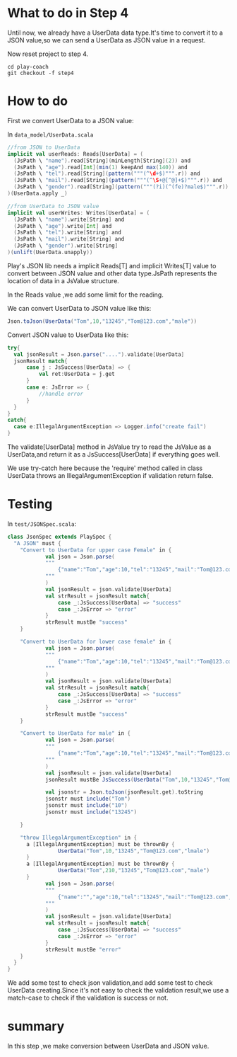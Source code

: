 # What to do in Step 4
Until now, we already have a UserData data type.It's time to convert it to a JSON value,so we can send a UserData as JSON value in a request.

Now reset project to step 4.
```shell
cd play-coach
git checkout -f step4
```

# How to do
First we convert UserData to a JSON value:

In `data_model/UserData.scala`
```scala
//from JSON to UserData
implicit val userReads: Reads[UserData] = (
  (JsPath \ "name").read[String](minLength[String](2)) and
  (JsPath \ "age").read[Int](min(1) keepAnd max(140)) and
  (JsPath \ "tel").read[String](pattern("""(^\d+$)""".r)) and
  (JsPath \ "mail").read[String](pattern("""(^\S+@[^@]+$)""".r)) and
  (JsPath \ "gender").read[String](pattern("""(?i)(^(fe)?male$)""".r))
)(UserData.apply _)

//from UserData to JSON value
implicit val userWrites: Writes[UserData] = (
  (JsPath \ "name").write[String] and
  (JsPath \ "age").write[Int] and
  (JsPath \ "tel").write[String] and
  (JsPath \ "mail").write[String] and
  (JsPath \ "gender").write[String]
)(unlift(UserData.unapply))
```
Play's JSON lib needs a implicit Reads[T] and implicit Writes[T] value to convert between JSON value and other data type.JsPath represents the location of data in a JsValue structure.

In the Reads value ,we add some limit for the reading.

We can convert UserData to JSON value like this:
```scala
Json.toJson(UserData("Tom",10,"13245","Tom@123.com","male"))
```
Convert JSON value to UserData like this:
```scala
try{
  val jsonResult = Json.parse("....").validate[UserData]
  jsonResult match{
      case j : JsSuccess[UserData] => {
          val ret:UserData = j.get
      }
      case e: JsError => {
          //handle error
      }
  }
}
catch{
  case e:IllegalArgumentException => Logger.info("create fail")
}
```
The validate[UserData] method in JsValue try to read the JsValue as a UserData,and return it as a JsSuccess[UserData] if everything goes well.

We use try-catch here because the 'require' method called in class UserData throws an IllegalArgumentException if validation return false.


# Testing
In `test/JSONSpec.scala`:
```scala
class JsonSpec extends PlaySpec {
  "A JSON" must {
    "Convert to UserData for upper case Female" in {
			val json = Json.parse(
			"""
				{"name":"Tom","age":10,"tel":"13245","mail":"Tom@123.com","gender":"Female"}
			"""
			)
			val jsonResult = json.validate[UserData]
			val strResult = jsonResult match{
				case _:JsSuccess[UserData] => "success"
				case _:JsError => "error"
			}
			strResult mustBe "success"
    }

    "Convert to UserData for lower case female" in {
			val json = Json.parse(
			"""
				{"name":"Tom","age":10,"tel":"13245","mail":"Tom@123.com","gender":"female"}
			"""
			)
			val jsonResult = json.validate[UserData]
			val strResult = jsonResult match{
				case _:JsSuccess[UserData] => "success"
				case _:JsError => "error"
			}
			strResult mustBe "success"
    }

    "Convert to UserData for male" in {
			val json = Json.parse(
			"""
				{"name":"Tom","age":10,"tel":"13245","mail":"Tom@123.com","gender":"male"}
			"""
			)
			val jsonResult = json.validate[UserData]
			jsonResult mustBe JsSuccess(UserData("Tom",10,"13245","Tom@123.com","male"))

			val jsonstr = Json.toJson(jsonResult.get).toString
			jsonstr must include("Tom")
			jsonstr must include("10")
			jsonstr must include("13245")

    }

    "throw IllegalArgumentException" in {
      a [IllegalArgumentException] must be thrownBy {
				UserData("Tom",10,"13245","Tom@123.com","lmale")
      }
      a [IllegalArgumentException] must be thrownBy {
				UserData("Tom",210,"13245","Tom@123.com","male")
      }
			val json = Json.parse(
			"""
				{"name":"","age":10,"tel":"13245","mail":"Tom@123.com","gender":"male"}
			"""
			)
			val jsonResult = json.validate[UserData]
			val strResult = jsonResult match{
				case _:JsSuccess[UserData] => "success"
				case _:JsError => "error"
			}
			strResult mustBe "error"
    }
  }
}
```
We add some test to check json validation,and add some test to check UserData creating.Since it's not easy to check the validation result,we use a match-case to check if the validation is success or not.

# summary
In this step ,we make conversion between UserData and JSON value.
